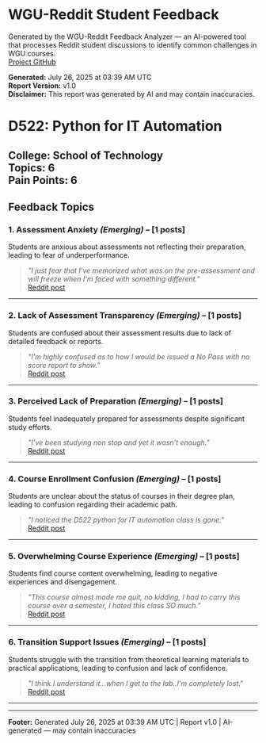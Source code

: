 # WGU-Reddit Student Feedback

Generated by the WGU-Reddit Feedback Analyzer — an AI-powered tool that processes Reddit student discussions to identify common challenges in WGU courses.  
[Project GitHub](https://wgudataninja.github.io/wgu-reddit-monitoring-pipeline/)

**Generated:** July 26, 2025 at 03:39 AM UTC  
**Report Version:** v1.0  
**Disclaimer:** This report was generated by AI and may contain inaccuracies.  
# D522: Python for IT Automation
**College:** School of Technology  
**Topics:** 6  
**Pain Points:** 6  
---
## Feedback Topics
### 1. Assessment Anxiety _(Emerging)_ – [1 posts]
Students are anxious about assessments not reflecting their preparation, leading to fear of underperformance.  
> _"I just fear that I've memorized what was on the pre-assessment and will freeze when I'm faced with something different."_  
> [Reddit post](https://reddit.com/comments/1gjixu5)  
---
### 2. Lack of Assessment Transparency _(Emerging)_ – [1 posts]
Students are confused about their assessment results due to lack of detailed feedback or reports.  
> _"I’m highly confused as to how I would be issued a No Pass with no score report to show."_  
> [Reddit post](https://reddit.com/comments/1knmh1i)  
---
### 3. Perceived Lack of Preparation _(Emerging)_ – [1 posts]
Students feel inadequately prepared for assessments despite significant study efforts.  
> _"I’ve been studying non stop and yet it wasn’t enough."_  
> [Reddit post](https://reddit.com/comments/1l036u3)  
---
### 4. Course Enrollment Confusion _(Emerging)_ – [1 posts]
Students are unclear about the status of courses in their degree plan, leading to confusion regarding their academic path.  
> _"I noticed the D522 python for IT automation class is gone."_  
> [Reddit post](https://reddit.com/comments/1kyh4sr)  
---
### 5. Overwhelming Course Experience _(Emerging)_ – [1 posts]
Students find course content overwhelming, leading to negative experiences and disengagement.  
> _"This course almost made me quit, no kidding, I had to carry this course over a semester, I hated this class SO much."_  
> [Reddit post](https://reddit.com/comments/1kv3ce0)  
---
### 6. Transition Support Issues _(Emerging)_ – [1 posts]
Students struggle with the transition from theoretical learning materials to practical applications, leading to confusion and lack of confidence.  
> _"I think I understand it...when I get to the lab..I'm completely lost."_  
> [Reddit post](https://reddit.com/comments/1lfs5jr)  
---
---
**Footer:** Generated July 26, 2025 at 03:39 AM UTC | Report v1.0 | AI-generated — may contain inaccuracies  